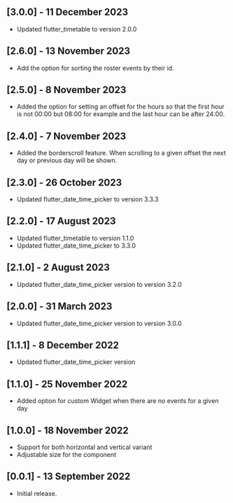 ## [3.0.0] - 11 December 2023

- Updated flutter_timetable to version 2.0.0

## [2.6.0] - 13 November 2023

- Add the option for sorting the roster events by their id.

## [2.5.0] - 8 November 2023

- Added the option for setting an offset for the hours so that the first hour is not 00:00 but 08:00 for example and the last hour can be after 24:00.

## [2.4.0] - 7 November 2023

- Added the borderscroll feature. When scrolling to a given offset the next day or previous day will be shown.

## [2.3.0] - 26 October 2023

- Updated flutter_date_time_picker to version 3.3.3

## [2.2.0] - 17 August 2023

- Updated flutter_timetable to version 1.1.0
- Updated flutter_date_time_picker to 3.3.0

## [2.1.0] - 2 August 2023

- Updated flutter_date_time_picker version to version 3.2.0

## [2.0.0] - 31 March 2023

- Updated flutter_date_time_picker version to version 3.0.0

## [1.1.1] - 8 December 2022

- Updated flutter_date_time_picker version

## [1.1.0] - 25 November 2022

- Added option for custom Widget when there are no events for a given day

## [1.0.0] - 18 November 2022

- Support for both horizontal and vertical variant
- Adjustable size for the component

## [0.0.1] - 13 September 2022

- Initial release.
